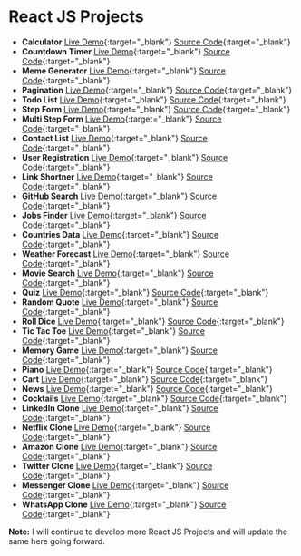 # React JS Projects

- **Calculator** [Live Demo](https://praveenorugantitech.github.io/praveenorugantitech-reactjs/0_Projects/praveenorugantitech-calculator/){:target="_blank"} [Source Code](https://github.com/praveenorugantitech/praveenorugantitech-reactjs/tree/master/0_Projects/praveenorugantitech-calculator){:target="_blank"}
- **Countdown Timer** [Live Demo](https://praveenorugantitech.github.io/praveenorugantitech-reactjs/0_Projects/praveenorugantitech-countdown-timer/){:target="_blank"} [Source Code](https://github.com/praveenorugantitech/praveenorugantitech-reactjs/tree/master/0_Projects/praveenorugantitech-countdown-timer){:target="_blank"}
- **Meme Generator** [Live Demo](https://praveenorugantitech.github.io/praveenorugantitech-reactjs/0_Projects/praveenorugantitech-meme-generator/){:target="_blank"} [Source Code](https://github.com/praveenorugantitech/praveenorugantitech-reactjs/tree/master/0_Projects/praveenorugantitech-meme-generator){:target="_blank"}
- **Pagination** [Live Demo](https://praveenorugantitech.github.io/praveenorugantitech-reactjs/0_Projects/praveenorugantitech-pagination/){:target="_blank"} [Source Code](https://github.com/praveenorugantitech/praveenorugantitech-reactjs/tree/master/0_Projects/praveenorugantitech-pagination){:target="_blank"}
- **Todo List** [Live Demo](https://praveenorugantitech.github.io/praveenorugantitech-reactjs/0_Projects/praveenorugantitech-todo/){:target="_blank"} [Source Code](https://github.com/praveenorugantitech/praveenorugantitech-reactjs/tree/master/0_Projects/praveenorugantitech-todo){:target="_blank"}
- **Step Form** [Live Demo](https://praveenorugantitech.github.io/praveenorugantitech-reactjs/0_Projects/praveenorugantitech-step-form/){:target="_blank"} [Source Code](https://github.com/praveenorugantitech/praveenorugantitech-reactjs/tree/master/0_Projects/praveenorugantitech-step-form){:target="_blank"}
- **Multi Step Form** [Live Demo](https://praveenorugantitech.github.io/praveenorugantitech-reactjs/0_Projects/praveenorugantitech-multi-step-form/){:target="_blank"} [Source Code](https://github.com/praveenorugantitech/praveenorugantitech-reactjs/tree/master/0_Projects/praveenorugantitech-multi-step-form/){:target="_blank"}
- **Contact List** [Live Demo](https://praveenorugantitech.github.io/praveenorugantitech-reactjs/0_Projects/praveenorugantitech-contact-list/){:target="_blank"} [Source Code](https://github.com/praveenorugantitech/praveenorugantitech-reactjs/tree/master/0_Projects/praveenorugantitech-contact-list/){:target="_blank"}
- **User Registration** [Live Demo](https://praveenorugantitech.github.io/praveenorugantitech-reactjs/0_Projects/praveenorugantitech-user-registration/){:target="_blank"} [Source Code](https://github.com/praveenorugantitech/praveenorugantitech-reactjs/tree/master/0_Projects/praveenorugantitech-user-registration){:target="_blank"}
- **Link Shortner** [Live Demo](https://praveenorugantitech.github.io/praveenorugantitech-reactjs/0_Projects/praveenorugantitech-link-shortner/){:target="_blank"} [Source Code](https://github.com/praveenorugantitech/praveenorugantitech-reactjs/tree/master/0_Projects/praveenorugantitech-link-shortner){:target="_blank"}
- **GitHub Search** [Live Demo](https://praveenorugantitech.github.io/praveenorugantitech-reactjs/0_Projects/praveenorugantitech-github-search/){:target="_blank"} [Source Code](https://github.com/praveenorugantitech/praveenorugantitech-reactjs/tree/master/0_Projects/praveenorugantitech-github-search){:target="_blank"}
- **Jobs Finder** [Live Demo](https://praveenorugantitech.github.io/praveenorugantitech-reactjs/0_Projects/praveenorugantitech-jobs/){:target="_blank"} [Source Code](https://github.com/praveenorugantitech/praveenorugantitech-reactjs/tree/master/0_Projects/praveenorugantitech-jobs){:target="_blank"}
- **Countries Data** [Live Demo](https://praveenorugantitech.github.io/praveenorugantitech-reactjs/0_Projects/praveenorugantitech-countries/){:target="_blank"} [Source Code](https://github.com/praveenorugantitech/praveenorugantitech-reactjs/tree/master/0_Projects/praveenorugantitech-countries){:target="_blank"}
- **Weather Forecast** [Live Demo](https://praveenorugantitech.github.io/praveenorugantitech-reactjs/0_Projects/praveenorugantitech-weather/){:target="_blank"} [Source Code](https://github.com/praveenorugantitech/praveenorugantitech-reactjs/tree/master/0_Projectspraveenorugantitech-weather){:target="_blank"}
- **Movie Search** [Live Demo](https://praveenorugantitech.github.io/praveenorugantitech-reactjs/0_Projects/praveenorugantitech-movie/){:target="_blank"} [Source Code](https://github.com/praveenorugantitech/praveenorugantitech-reactjs/tree/master/0_Projects/praveenorugantitech-movie){:target="_blank"}
- **Quiz** [Live Demo](https://praveenorugantitech.github.io/praveenorugantitech-reactjs/0_Projects/praveenorugantitech-quiz/){:target="_blank"} [Source Code](https://github.com/praveenorugantitech/praveenorugantitech-reactjs/tree/master/0_Projects/praveenorugantitech-quiz){:target="_blank"}
- **Random Quote** [Live Demo](https://praveenorugantitech.github.io/praveenorugantitech-reactjs/0_Projects/praveenorugantitech-random-quote/){:target="_blank"} [Source Code](https://github.com/praveenorugantitech/praveenorugantitech-reactjs/tree/master/0_Projects/praveenorugantitech-random-quote){:target="_blank"}
- **Roll Dice** [Live Demo](https://praveenorugantitech.github.io/praveenorugantitech-reactjs/0_Projects/praveenorugantitech-roll-dice/){:target="_blank"} [Source Code](https://github.com/praveenorugantitech/praveenorugantitech-reactjs/tree/master/0_Projects/praveenorugantitech-roll-dice){:target="_blank"}
- **Tic Tac Toe** [Live Demo](https://praveenorugantitech.github.io/praveenorugantitech-reactjs/0_Projects/praveenorugantitech-tic-tac-toe/){:target="_blank"} [Source Code](https://github.com/praveenorugantitech/praveenorugantitech-reactjs/tree/master/0_Projects/praveenorugantitech-tic-tac-toe){:target="_blank"}
- **Memory Game** [Live Demo](https://praveenorugantitech.github.io/praveenorugantitech-reactjs/0_Projects/praveenorugantitech-memory-game/){:target="_blank"} [Source Code](https://github.com/praveenorugantitech/praveenorugantitech-reactjs/tree/master/0_Projects/praveenorugantitech-memory-game){:target="_blank"}
- **Piano** [Live Demo](https://praveenorugantitech.github.io/praveenorugantitech-reactjs/0_Projects/praveenorugantitech-piano/){:target="_blank"} [Source Code](https://github.com/praveenorugantitech/praveenorugantitech-reactjs/tree/master/0_Projects/praveenorugantitech-piano){:target="_blank"}
- **Cart** [Live Demo](https://praveenorugantitech.github.io/praveenorugantitech-reactjs/0_Projects/praveenorugantitech-cart/){:target="_blank"} [Source Code](https://github.com/praveenorugantitech/praveenorugantitech-reactjs/tree/master/0_Projects/praveenorugantitech-cart){:target="_blank"}
- **News** [Live Demo](https://praveenorugantitech.github.io/praveenorugantitech-reactjs/0_Projects/praveenorugantitech-news/){:target="_blank"} [Source Code](https://github.com/praveenorugantitech/praveenorugantitech-reactjs/tree/master/0_Projects/praveenorugantitech-news){:target="_blank"}
- **Cocktails** [Live Demo](https://praveenorugantitech.github.io/praveenorugantitech-reactjs/0_Projects/praveenorugantitech-cocktails/){:target="_blank"} [Source Code](https://github.com/praveenorugantitech/praveenorugantitech-reactjs/tree/master/0_Projects/praveenorugantitech-cocktails){:target="_blank"}
- **LinkedIn Clone** [Live Demo](https://praveenorugantitech.github.io/praveenorugantitech-reactjs/0_Projects/praveenorugantitech-linkedin-clone/){:target="_blank"} [Source Code](https://github.com/praveenorugantitech/praveenorugantitech-reactjs/tree/master/0_Projects/praveenorugantitech-linkedin-clone){:target="_blank"}
- **Netflix Clone** [Live Demo](https://praveenorugantitech.github.io/praveenorugantitech-reactjs/0_Projects/praveenorugantitech-netflix-clone/){:target="_blank"} [Source Code](https://github.com/praveenorugantitech/praveenorugantitech-reactjs/tree/master/0_Projects/praveenorugantitech-netflix-clone){:target="_blank"}
- **Amazon Clone** [Live Demo](https://praveenorugantitech.github.io/praveenorugantitech-reactjs/0_Projects/praveenorugantitech-amazon-clone/){:target="_blank"} [Source Code](https://github.com/praveenorugantitech/praveenorugantitech-reactjs/tree/master/0_Projects/praveenorugantitech-amazon-clone){:target="_blank"}
- **Twitter Clone** [Live Demo](https://praveenorugantitech.github.io/praveenorugantitech-reactjs/0_Projects/praveenorugantitech-twitter-clone/){:target="_blank"} [Source Code](https://github.com/praveenorugantitech/praveenorugantitech-reactjs/tree/master/0_Projects/praveenorugantitech-twitter-clone){:target="_blank"}
- **Messenger Clone** [Live Demo](https://praveenorugantitech.github.io/praveenorugantitech-reactjs/0_Projects/praveenorugantitech-messenger-clone/){:target="_blank"} [Source Code](https://github.com/praveenorugantitech/praveenorugantitech-reactjs/tree/master/0_Projects/praveenorugantitech-messenger-clone){:target="_blank"}
- **WhatsApp Clone** [Live Demo](https://praveenorugantitech.github.io/praveenorugantitech-reactjs/0_Projects/praveenorugantitech-whatsapp-clone/){:target="_blank"} [Source Code](https://github.com/praveenorugantitech/praveenorugantitech-reactjs/tree/master/0_Projects/praveenorugantitech-whatsapp-clone){:target="_blank"}


**Note:** I will continue to develop more React JS Projects and will update the same here going forward.




